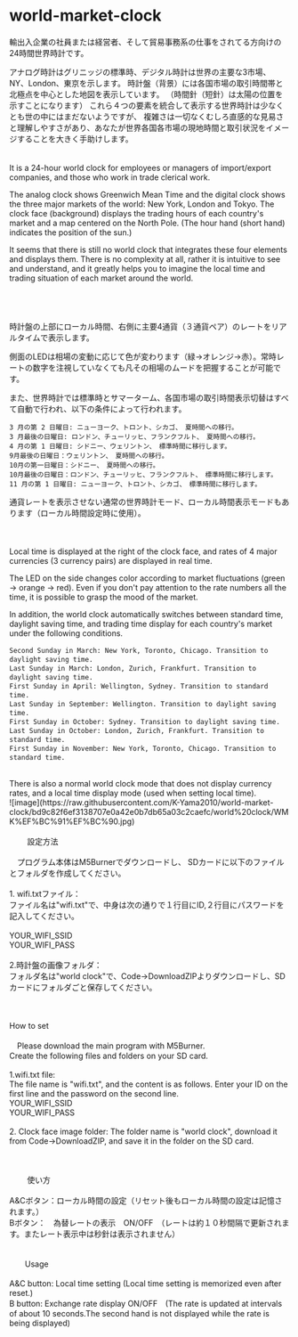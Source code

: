 # world-market-clock　

輸出入企業の社員または経営者、そして貿易事務系の仕事をされてる方向けの24時間世界時計です。

 アナログ時計はグリニッジの標準時、デジタル時計は世界の主要な3市場、NY、London、東京を示します。
 時計盤（背景）には各国市場の取引時間帯と北極点を中心とした地図を表示しています。
 （時間針（短針）は太陽の位置を示すことになります）
 これら４つの要素を統合して表示する世界時計は少なくとも世の中にはまだないようですが、
 複雑さは一切なくむしろ直感的な見易さと理解しやすさがあり、あなたが世界各国各市場の現地時間と取引状況をイメージすることを大きく手助けします。<br>
<br>
 <br>
  It is a 24-hour world clock for employees or managers of import/export companies, 
 and those who work in trade clerical work.

  The analog clock shows Greenwich Mean Time and the digital clock shows the three major markets of the world: New York, London and Tokyo.
  The clock face (background) displays the trading hours of each country's market and a map centered on the North Pole.
  (The hour hand (short hand) indicates the position of the sun.)

  It seems that there is still no world clock that integrates these four elements and displays them.
  There is no complexity at all, rather it is intuitive to see and understand, 
 and it greatly helps you to imagine the local time and trading situation of each market around the world.<br>
<br>
<br>
<br>
<br>
 時計盤の上部にローカル時間、右側に主要4通貨（３通貨ペア）のレートをリアルタイムで表示します。

 側面のLEDは相場の変動に応じて色が変わります（緑→オレンジ→赤）。常時レートの数字を注視していなくても凡その相場のムードを把握することが可能です。


 また、世界時計では標準時とサマーターム、各国市場の取引時間表示切替はすべて自動で行われ、以下の条件によって行われます。


    3 月の第 2 日曜日: ニューヨーク、トロント、シカゴ、　夏時間への移行。
    3 月最後の日曜日: ロンドン、チューリッヒ、フランクフルト、　夏時間への移行。
    4 月の第 1 日曜日: シドニー、ウェリントン、　標準時間に移行します。
    9月最後の日曜日：ウェリントン、　夏時間への移行。
    10月の第一日曜日：シドニー、　夏時間への移行。
    10月最後の日曜日：ロンドン、チューリッヒ、フランクフルト、　標準時間に移行します。
    11 月の第 1 日曜日: ニューヨーク、トロント、シカゴ、　標準時間に移行します。



 通貨レートを表示させない通常の世界時計モード、ローカル時間表示モードもあります（ローカル時間設定時に使用）。<br>
<br>
<br>
<br>
Local time is displayed at the right of the clock face, and rates of 4 major currencies (3 currency pairs) are displayed in real time.

 The LED on the side changes color according to market fluctuations (green → orange → red). Even if you don't pay attention to the rate numbers all the time, it is possible to grasp the mood of the market.

  In addition, the world clock automatically switches between standard time, daylight saving time, 
 and trading time display for each country's market under the following conditions.



    Second Sunday in March: New York, Toronto, Chicago. Transition to daylight saving time.
    Last Sunday in March: London, Zurich, Frankfurt. Transition to daylight saving time.
    First Sunday in April: Wellington, Sydney. Transition to standard time.
    Last Sunday in September: Wellington. Transition to daylight saving time.
    First Sunday in October: Sydney. Transition to daylight saving time.
    Last Sunday in October: London, Zurich, Frankfurt. Transition to standard time.
    First Sunday in November: New York, Toronto, Chicago. Transition to standard time.
<br>
  There is also a normal world clock mode that does not display currency rates, and a local time display mode (used when setting local time).
<br>
![image](https://raw.githubusercontent.com/K-Yama2010/world-market-clock/bd9c82f6ef3138707e0a42e0b7db65a03c2caefc/world%20clock/WMK%EF%BC%91%EF%BC%90.jpg)
<br>
<br>
　　 設定方法 <br>
 <br>
　プログラム本体はM5Burnerでダウンロードし、
    SDカードに以下のファイルとフォルダを作成してください。<br>
<br>
    1. wifi.txtファイル：<br>
    ファイル名は"wifi.txt"で、中身は次の通りで１行目にID,２行目にパスワードを記入してください。<br>
    <br>
    YOUR_WIFI_SSID<br>
    YOUR_WIFI_PASS<br>
 <br>
    2.時計盤の画像フォルダ：<br>
    フォルダ名は"world clock"で、Code→DownloadZIPよりダウンロードし、SDカードにフォルダごと保存してください。<br>
<br>
<br>
<br>
How to set <br>
 <br>
　Please download the main program with M5Burner.<br>
    Create the following files and folders on your SD card.<br>
<br>
    1.wifi.txt file: <br>
    The file name is "wifi.txt", and the content is as follows. Enter your ID on the first line and the password on the second line. <br>
    YOUR_WIFI_SSID<br>
    YOUR_WIFI_PASS<br>
 <br>
    2. Clock face image folder: The folder name is "world clock", download it from Code→DownloadZIP, and save it in the folder on the SD card.<br>
<br>
<br>
<br>
　　 使い方 <br>
 <br>
A&Cボタン：ローカル時間の設定（リセット後もローカル時間の設定は記憶されます。）<br>
Bボタン：　為替レートの表示　ON/OFF　（レートは約１０秒間隔で更新されます。またレート表示中は秒針は表示されません）<br>
<br>
<br>
　　Usage <br>
 <br>
A&C button: Local time setting (Local time setting is memorized even after reset.)<br>
B button: Exchange rate display ON/OFF　(The rate is updated at intervals of about 10 seconds.The second hand is not displayed while the rate is being displayed)<br>
<br>

    
